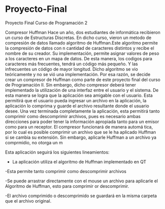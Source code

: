 # Proyecto-Final
Proyecto Final Curso de  Programación 2

Compresor Huffman
Hace un año, dos estudiantes de informática recibieron un curso de Estructuras Discretas. En dicho curso, vieron un metodo de compresión de datos llamado algoritmo de Huffman.Este algoritmo permite la compresión de datos con n cantidad de caracteres distintos y recibe el nombre de su creador. Su implementación, permite asignar valores de peso a los caracteres en un mapa de datos. De esta manera, los codigos para caracteres más frecuentes, tendrá un código más pequeño. Y las infrecuentes un código de mayor longitud. 
Dicho algoritmo se vio teóricamente y no se vió una implementación. Por esa razón, se decide crear un compresor de Huffman como parte de este proyecto final del curso de Programación II. Sin embargo, dicho compresor deberá tener implementado la utilización de una interfaz entre el usuario y el sistema. De esta manera se logra que la aplicación sea amigable con el usuario. Esta permitirá que el usuario pueda ingresar un archivo en la aplicación, la aplicación lo comprima y guarde el archivo resultante donde el usuario desee. 
Una vez terminada completamente la aplicación, esta permitirá tanto comprimir como descomprimir archivos, pues es necesario ambas direcciones para poder tener la información apropiada tanto para un emisor como para un receptor. El compresor funcionará de manera automá tica, por lo cual es posible comprimir un archivo que se le ha aplicado Huffman si se cambia su extensión. Sin embargo, aplicarle Huffman a un archivo ya comprmidio, no otorga un m

Esta aplicación seguirá los siguientes lineamientos: 

- La aplicación utiliza el algoritmo de Huffman implementado en QT

-Esta permite tanto comprimir como descomprimir archivos

-Se puede arrastrar directamente con el mouse un archivo para aplicarle el Algoritmo de Huffman, esto para comprimir or descomprimir.

-El archivo comprimido o descomprimido se guardará en la misma carpeta que el archivo original.